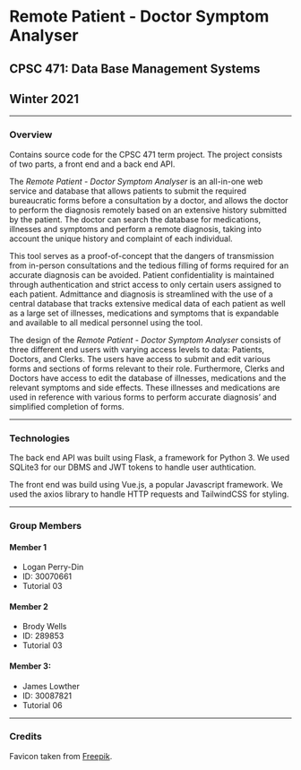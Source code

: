 # Remote Patient - Doctor Symptom Analyser

## CPSC 471: Data Base Management Systems
## Winter 2021

***
### Overview
Contains source code for the CPSC 471 term project. The project consists of two parts, a front end and a back end API.

The *Remote Patient - Doctor Symptom Analyser* is an all-in-one web service and database that allows patients to submit the required bureaucratic forms before a consultation by a doctor, and allows the doctor to perform the diagnosis remotely based on an extensive history submitted by the patient. The doctor can search the database for medications, illnesses and symptoms and perform a remote diagnosis, taking into account the unique history and complaint of each individual.

This tool serves as a proof-of-concept that the dangers of transmission from in-person consultations and the tedious filling of forms required for an accurate diagnosis can be avoided. Patient confidentiality is maintained through authentication and strict access to only certain users assigned to each patient. Admittance and diagnosis is streamlined with the use of a central database that tracks extensive medical data of each patient as well as a large set of illnesses, medications and symptoms that is expandable and available to all medical personnel using the tool.

The design of the *Remote Patient - Doctor Symptom Analyser* consists of three different end users with varying access levels to data: Patients, Doctors, and Clerks. The users have access to submit and edit various forms and sections of forms relevant to their role. Furthermore, Clerks and Doctors have access to edit the database of illnesses, medications and the relevant symptoms and side effects. These illnesses and medications are used in reference with various forms to perform accurate diagnosis’ and simplified completion of forms.

***

### Technologies
The back end API was built using Flask, a framework for Python 3. We used SQLite3 for our DBMS and JWT tokens to handle user authtication.

The front end was build using Vue.js, a popular Javascript framework. We used the axios library to handle HTTP requests and TailwindCSS for styling.

***
### Group Members
#### Member 1
* Logan Perry-Din
* ID: 30070661
* Tutorial 03

#### Member 2
* Brody Wells
* ID: 289853
* Tutorial 03

#### Member 3:
* James Lowther
* ID: 30087821
* Tutorial 06

***
### Credits
Favicon taken from [Freepik](https://www.freepik.com).
